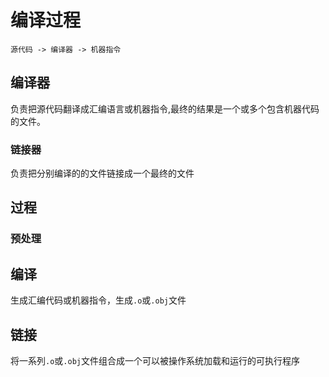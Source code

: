 # 编译过程

`源代码 -> 编译器 -> 机器指令`

## 编译器

负责把源代码翻译成汇编语言或机器指令,最终的结果是一个或多个包含机器代码的文件。

### 链接器

负责把分别编译的的文件链接成一个最终的文件

## 过程

### 预处理

## 编译

生成汇编代码或机器指令，生成`.o`或`.obj`文件

## 链接

将一系列`.o`或`.obj`文件组合成一个可以被操作系统加载和运行的可执行程序